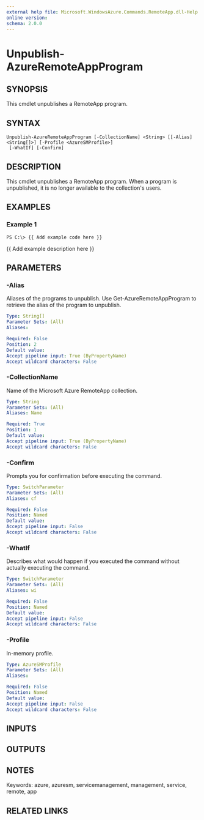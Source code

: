 ```yaml
---
external help file: Microsoft.WindowsAzure.Commands.RemoteApp.dll-Help.xml
online version: 
schema: 2.0.0
---
```


# Unpublish-AzureRemoteAppProgram
## SYNOPSIS
This cmdlet unpublishes a RemoteApp program.

## SYNTAX

```
Unpublish-AzureRemoteAppProgram [-CollectionName] <String> [[-Alias] <String[]>] [-Profile <AzureSMProfile>]
 [-WhatIf] [-Confirm]
```

## DESCRIPTION
This cmdlet unpublishes a RemoteApp program. 
When a program is unpublished, it is no longer available to the collection's users.

## EXAMPLES

### Example 1
```
PS C:\> {{ Add example code here }}
```

{{ Add example description here }}

## PARAMETERS

### -Alias
Aliases of the programs to unpublish. 
Use Get-AzureRemoteAppProgram to retrieve the alias of the program to unpublish.

```yaml
Type: String[]
Parameter Sets: (All)
Aliases: 

Required: False
Position: 2
Default value: 
Accept pipeline input: True (ByPropertyName)
Accept wildcard characters: False
```

### -CollectionName
Name of the Microsoft Azure RemoteApp collection.

```yaml
Type: String
Parameter Sets: (All)
Aliases: Name

Required: True
Position: 1
Default value: 
Accept pipeline input: True (ByPropertyName)
Accept wildcard characters: False
```

### -Confirm
Prompts you for confirmation before executing the command.

```yaml
Type: SwitchParameter
Parameter Sets: (All)
Aliases: cf

Required: False
Position: Named
Default value: 
Accept pipeline input: False
Accept wildcard characters: False
```

### -WhatIf
Describes what would happen if you executed the command without actually executing the command.

```yaml
Type: SwitchParameter
Parameter Sets: (All)
Aliases: wi

Required: False
Position: Named
Default value: 
Accept pipeline input: False
Accept wildcard characters: False
```

### -Profile
In-memory profile.

```yaml
Type: AzureSMProfile
Parameter Sets: (All)
Aliases: 

Required: False
Position: Named
Default value: 
Accept pipeline input: False
Accept wildcard characters: False
```

## INPUTS

## OUTPUTS

## NOTES
Keywords: azure, azuresm, servicemanagement, management, service, remote, app

## RELATED LINKS

